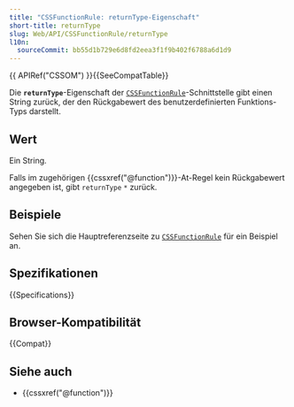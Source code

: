 ```yaml
---
title: "CSSFunctionRule: returnType-Eigenschaft"
short-title: returnType
slug: Web/API/CSSFunctionRule/returnType
l10n:
  sourceCommit: bb55d1b729e6d8fd2eea3f1f9b402f6788a6d1d9
---
```


{{ APIRef("CSSOM") }}{{SeeCompatTable}}

Die **`returnType`**-Eigenschaft der [`CSSFunctionRule`](/de/docs/Web/API/CSSFunctionRule)-Schnittstelle gibt einen String zurück, der den Rückgabewert des benutzerdefinierten Funktions-Typs darstellt.

## Wert

Ein String.

Falls im zugehörigen {{cssxref("@function")}}-At-Regel kein Rückgabewert angegeben ist, gibt `returnType` `*` zurück.

## Beispiele

Sehen Sie sich die Hauptreferenzseite zu [`CSSFunctionRule`](/de/docs/Web/API/CSSFunctionRule) für ein Beispiel an.

## Spezifikationen

{{Specifications}}

## Browser-Kompatibilität

{{Compat}}

## Siehe auch

- {{cssxref("@function")}}
